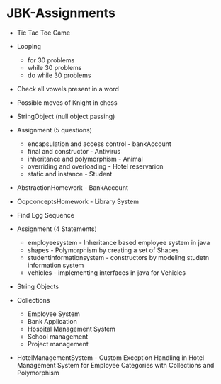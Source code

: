 # JBK-Assignments

* Tic Tac Toe Game
  
* Looping
  * for 30 problems
  * while 30 problems
  * do while 30 problems
    
* Check all vowels present in a word
  
* Possible moves of Knight in chess
  
* StringObject (null object passing)
  
* Assignment (5 questions)
  * encapsulation and access control - bankAccount
  * final and constructor - Antivirus
  * inheritance and polymorphism - Animal
  * overriding and overloading - Hotel reservarion
  * static and instance - Student
    
* AbstractionHomework - BankAccount
  
* OopconceptsHomework - Library System
  
* Find Egg Sequence
  
* Assignment (4 Statements)
  * employeesystem - Inheritance based employee system in java
  * shapes - Polymorphism by creating a set of Shapes
  * studentinformationsystem - constructors by modeling studetn information system
  * vehicles - implementing interfaces in java for Vehicles

* String Objects
 
* Collections
  * Employee System
  * Bank Application
  * Hospital Management System
  * School management
  * Project management
    
* HotelManagementSystem - Custom Exception Handling in Hotel Management System for Employee Categories with Collections and Polymorphism



 
